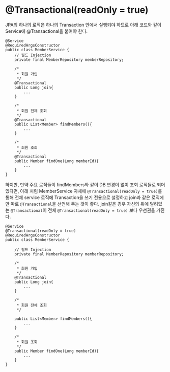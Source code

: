# @Transactional(readOnly = true)

JPA의 하나의 로직은 하나의 Transaction 안에서 실행되야 하므로 아래 코드와 같이 Service에 @Transactional을 붙여야 한다.

```
@Service
@RequiredArgsConstructor
public class MemberService {
    // 필드 Injection
    private final MemberRepository memberRepository;

    /*
     * 회원 가입
     */
    @Transactional
    public Long join{
        ...
    }

    /*
     * 회원 전체 조회
     */
    @Transactional
    public List<Member> findMembers(){
        ...
    }

    /*
     * 회원 조회
     */
    @Transactional
    public Member findOne(Long memberId){
        ...
    }
}
```

하지만, 만약 주요 로직들이 findMembers와 같이 DB 변경이 없이 조회 로직들로 되어있다면, 아래 처럼 MemberService 자체에 `@Transactional(readOnly = true)`를 통해 전체 service 로직에 Transaction을 쓰기 전용으로 설정하고 join과 같은 로직에만 따로 `@Transactional`을 선언해 주는 것이 좋다. join같은 경우 자신의 위에 달려있는 `@Transactional`이 전체 `@Transactional(readOnly = true)` 보다 우선권을 가진다.

```
@Service
@Transactional(readOnly = true)
@RequiredArgsConstructor
public class MemberService {

    // 필드 Injection
    private final MemberRepository memberRepository;

    /*
     * 회원 가입
     */
    @Transactional
    public Long join{
        ...
    }

    /*
     * 회원 전체 조회
     */

    public List<Member> findMembers(){
        ...
    }

    /*
     * 회원 조회
     */
    public Member findOne(Long memberId){
        ...
    }
}
```